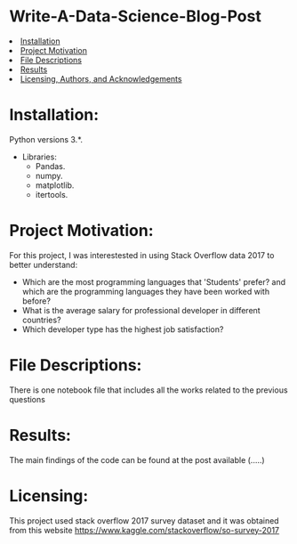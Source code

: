 # Write-A-Data-Science-Blog-Post

<li><a href="#Installation">Installation</a></li>
<li><a href="#Project Motivation">Project Motivation</a></li>
<li><a href="#File Descriptions">File Descriptions</a></li>
<li><a href="#Results">Results</a></li>
<li><a href="#Licensing">Licensing, Authors, and Acknowledgements</a></li>

# Installation:
Python versions 3.*.
- Libraries:
  - Pandas.
  - numpy.
  - matplotlib.
  - itertools.

# Project Motivation:
For this project, I was interestested in using Stack Overflow data 2017 to better understand:
  - Which are the most programming languages that 'Students' prefer? 
    and which are the programming languages they have been worked with before?
  - What is the average salary for professional developer in different countries?
  - Which developer type has the highest job satisfaction?

# File Descriptions:
There is one notebook file that includes all the works related to the previous questions

# Results:
The main findings of the code can be found at the post available (.....)

# Licensing:
This project used stack overflow 2017 survey dataset and it was obtained from this website https://www.kaggle.com/stackoverflow/so-survey-2017
